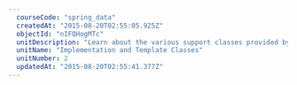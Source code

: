 ```yaml
---
  courseCode: "spring_data"
  createdAt: "2015-08-20T02:55:05.925Z"
  objectId: "nIFQHogMTc"
  unitDescription: "Learn about the various support classes provided by Spring for the purpose of data integration. Connect with database using JDBC and Hibernate using Spring's template classes."
  unitName: "Implementation and Template Classes"
  unitNumber: 2
  updatedAt: "2015-08-20T02:55:41.377Z"
---
```

